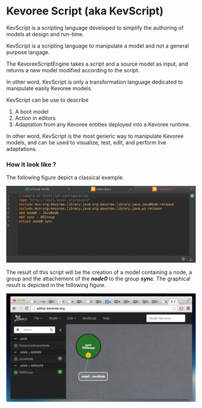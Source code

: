 # Kevoree Script (aka KevScript)

KevScript is a scripting language developed to simplify the authoring of models at design and run-time.

<span class="warning-bloc"><span class="fa fa-exclamation-triangle fa-lg orange"></span>  KevScript is a scripting language to manipulate a model and not a general purpose langage.

The KevoreeScriptEngine takes a script and a source model as input, and returns a new model modified according to the script.</span>

In other word, KevScript is only a transformation language dedicated to manipulate easily Kevoree models.

KevScript can be use to describe
1. A boot model
2. Action in editors
3. Adaptation from any Kevoree entities deployed into a Kevoree runtime.

In other word, KevScript is the most generic way to manipulate Kevoree models, and can be used to visualize, test, edit, and perform live adaptations.

### How it look like ?

The following figure depict a classical exemple.

![KevScriptSample](kevs_sample.png)

The result of this script will be the creation of a model containing a node, a group and the attachement of the ***node0*** to the group ***sync***. The graphical result is depicted in the following figure.

![graph_view](graph_view.png)




